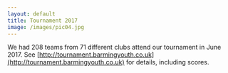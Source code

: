 ```yaml
---
layout: default
title: Tournament 2017
image: /images/pic04.jpg
---
```


We had 208 teams from 71 different clubs attend our tournament in June 2017. See [http://tournament.barmingyouth.co.uk](http://tournament.barmingyouth.co.uk) for details, including scores.

